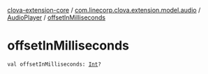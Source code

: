 [clova-extension-core](../../index.md) / [com.linecorp.clova.extension.model.audio](../index.md) / [AudioPlayer](index.md) / [offsetInMilliseconds](./offset-in-milliseconds.md)

# offsetInMilliseconds

`val offsetInMilliseconds: `[`Int`](https://kotlinlang.org/api/latest/jvm/stdlib/kotlin/-int/index.html)`?`